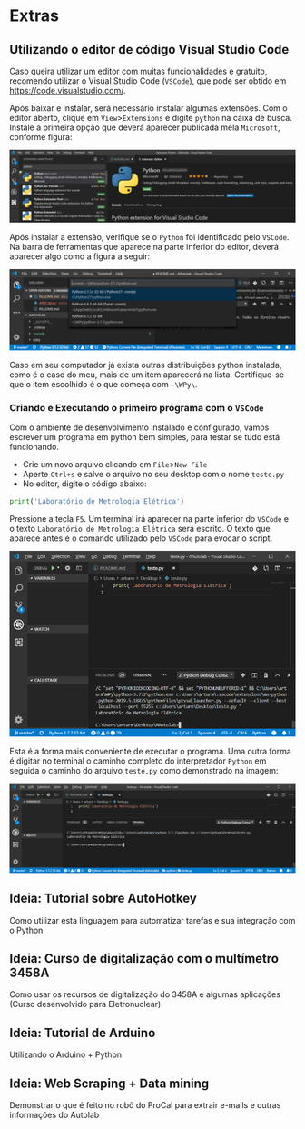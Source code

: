 # Extras

## Utilizando o editor de código Visual Studio Code

Caso queira utilizar um editor com muitas funcionalidades e gratuito, recomendo utilizar o Visual Studio Code (`VSCode`), que pode ser obtido em https://code.visualstudio.com/.

Após baixar e instalar, será necessário instalar algumas extensões. Com o editor aberto, clique em `View`>`Extensions` e digite `python` na caixa de busca. Instale a primeira opção que deverá aparecer publicada mela `Microsoft`, conforme figura:

![Extensão Python VSCode](./imgs/vscodePython.png)

Após instalar a extensão, verifique se o `Python` foi identificado pelo `VSCode`. Na barra de ferramentas que aparece na parte inferior do editor, deverá aparecer algo como a figura a seguir:

![Python VSCode](./imgs/vscodePythonPath.png)

Caso em seu computador já exista outras distribuições python instalada, como é o caso do meu, mais de um item aparecerá na lista. Certifique-se que o item escolhido é o que começa com `~\WPy\`.

### Criando e Executando o primeiro programa com o `VSCode`

Com o ambiente de desenvolvimento instalado e configurado, vamos escrever um programa em python bem simples, para testar se tudo está funcionando.

* Crie um novo arquivo clicando em `File`>`New File`
* Aperte `Ctrl+s` e salve o arquivo no seu desktop com o nome `teste.py`
* No editor, digite o código abaixo:

```python
print('Laboratório de Metrologia Elétrica')
```

Pressione a tecla `F5`. Um terminal irá aparecer na parte inferior do `VSCode` e o texto `Laboratório de Metrologia Elétrica` será escrito. O texto que aparece antes é o comando utilizado pelo `VSCode` para evocar o script.

![Primeiro Programa](./imgs/primeiroScript.png)

Esta é a forma mais conveniente de executar o programa. Uma outra forma é digitar no terminal o caminho completo do interpretador `Python` em seguida o caminho do arquivo `teste.py` como demonstrado na imagem:

![Executando python](./imgs/executaPython.png)


## Ideia: Tutorial sobre AutoHotkey

Como utilizar esta linguagem para automatizar tarefas e sua integração com o Python

## Ideia: Curso de digitalização com o multímetro 3458A

Como usar os recursos de digitalização do 3458A e algumas aplicações (Curso desenvolvido para Eletronuclear) 

## Ideia: Tutorial de Arduino

Utilizando o Arduino + Python

## Ideia: Web Scraping + Data mining

Demonstrar o que é feito no robô do ProCal para extrair e-mails e outras informações do Autolab

